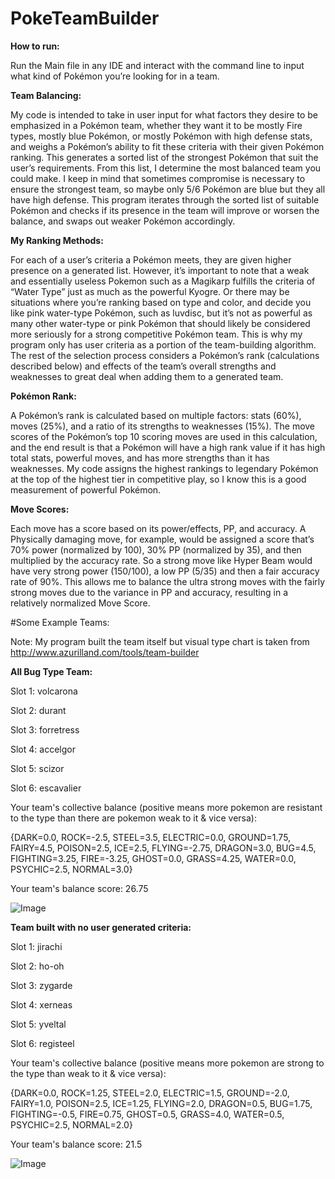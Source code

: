 # PokeTeamBuilder
**How to run:**

Run the Main file in any IDE and interact with the command line to input what kind of Pokémon you’re looking for in a team.

**Team Balancing:**

My code is intended to take in user input for what factors they desire to be emphasized in a Pokémon team, whether they want it to be mostly Fire types, mostly blue Pokémon, or mostly Pokémon with high defense stats, and weighs a Pokémon’s ability to fit these criteria with their given Pokémon ranking. This generates a sorted list of the strongest Pokémon that suit the user’s requirements. From this list, I determine the most balanced team you could make. I keep in mind that sometimes compromise is necessary to ensure the strongest team, so maybe only 5/6 Pokémon are blue but they all have high defense. This program iterates through the sorted list of suitable Pokémon and checks if its presence in the team will improve or worsen the balance, and swaps out weaker Pokémon accordingly. 

**My Ranking Methods:**

For each of a user’s criteria a Pokémon meets, they are given higher presence on a generated list. However, it’s important to note that a weak and essentially useless Pokemon such as a Magikarp fulfills the criteria of “Water Type” just as much as the powerful Kyogre. Or there may be situations where you’re ranking based on type and color, and decide you like pink water-type Pokémon, such as luvdisc, but it’s not as powerful as many other water-type or pink Pokémon that should likely be considered more seriously for a strong competitive Pokémon team. This is why my program only has user criteria as a portion of the team-building algorithm. The rest of the selection process considers a Pokémon’s rank (calculations described below) and effects of the team’s overall strengths and weaknesses to great deal when adding them to a generated team.

**Pokémon Rank:**

A Pokémon’s rank is calculated based on multiple factors: stats (60%), moves (25%), and a ratio of its strengths to weaknesses (15%). The move scores of the Pokémon’s top 10 scoring moves are used in this calculation, and the end result is that a Pokémon will have a high rank value if it has high total stats, powerful moves, and has more strengths than it has weaknesses. My code assigns the highest rankings to legendary Pokémon at the top of the highest tier in competitive play, so I know this is a good measurement of powerful Pokémon.

**Move Scores:**

Each move has a score based on its power/effects, PP, and accuracy. A Physically damaging move, for example, would be assigned a score that’s 70% power (normalized by 100), 30% PP (normalized by 35), and then multiplied by the accuracy rate. So a strong move like Hyper Beam would have very strong power (150/100), a low PP (5/35) and then a fair accuracy rate of 90%. This allows me to balance the ultra strong moves with the fairly strong moves due to the variance in PP and accuracy, resulting in a relatively normalized Move Score.

#Some Example Teams:

Note: My program built the team itself but visual type chart is taken from http://www.azurilland.com/tools/team-builder

**All Bug Type Team:**

Slot 1: volcarona

Slot 2: durant

Slot 3: forretress

Slot 4: accelgor

Slot 5: scizor

Slot 6: escavalier

Your team's collective balance (positive means more pokemon are resistant to the type than there are pokemon weak to it & vice versa):

{DARK=0.0, ROCK=-2.5, STEEL=3.5, ELECTRIC=0.0, GROUND=1.75, FAIRY=4.5, POISON=2.5, ICE=2.5, FLYING=-2.75, DRAGON=3.0, BUG=4.5, FIGHTING=3.25, FIRE=-3.25, GHOST=0.0, GRASS=4.25, WATER=0.0, PSYCHIC=2.5, NORMAL=3.0}

Your team's balance score: 26.75

![Image](http://i.imgur.com/YbCMxrI.png?1?raw=true)




**Team built with no user generated criteria:**

Slot 1: jirachi

Slot 2: ho-oh

Slot 3: zygarde

Slot 4: xerneas

Slot 5: yveltal

Slot 6: registeel

Your team's collective balance (positive means more pokemon are strong to the type than weak to it & vice versa):

{DARK=0.0, ROCK=1.25, STEEL=2.0, ELECTRIC=1.5, GROUND=-2.0, FAIRY=1.0, POISON=2.5, ICE=1.25, FLYING=2.0, DRAGON=0.5, BUG=1.75, FIGHTING=-0.5, FIRE=0.75, GHOST=0.5, GRASS=4.0, WATER=0.5, PSYCHIC=2.5, NORMAL=2.0}

Your team's balance score: 21.5

![Image](http://i.imgur.com/8JBvp5B.png?raw=true)



